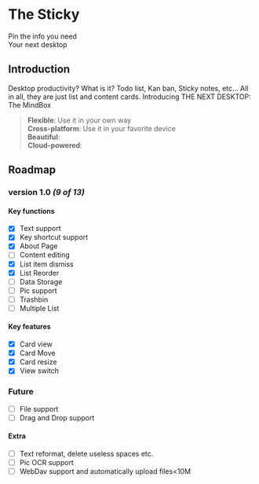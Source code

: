 # The Sticky
Pin the info you need  
Your next desktop

## Introduction
Desktop productivity? What is it?
Todo list, Kan ban, Sticky notes, etc...
All in all, they are just list and content cards.
Introducing THE NEXT DESKTOP: The MindBox

> **Flexible**: Use it in your own way  
> **Cross-platform**: Use it in your favorite device  
> **Beautiful**:  
> **Cloud-powered**:

## Roadmap
### version 1.0 *(9 of 13)*
#### Key functions
- [x] Text support  
- [x] Key shortcut support  
- [x] About Page  
- [ ] Content editing  
- [x] List item dismiss  
- [x] List Reorder
- [ ] Data Storage  
- [ ] Pic support  
- [ ] Trashbin  
- [ ] Multiple List

#### Key features
- [x] Card view
- [x] Card Move
- [x] Card resize
- [x] View switch

### Future
- [ ] File support  
- [ ] Drag and Drop support
#### Extra
- [ ] Text reformat, delete useless spaces etc.  
- [ ] Pic OCR support  
- [ ] WebDav support and automatically upload files<10M